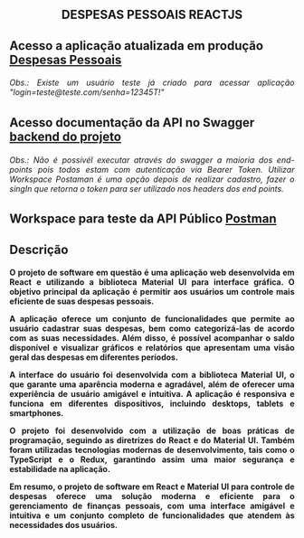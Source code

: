 <h2 align="center"> 
   DESPESAS PESSOAIS REACTJS
</h2>

<h2 align="left"> 
Acesso a aplicação atualizada em produção  <a href="http://alexfariakof.com:3000" target="_parent" >Despesas Pessoais</a> 
    <h6 align="justify">
    Obs.: Existe um usuário teste já criado para acessar aplicação "login=teste@teste.com/senha=12345T!"
    </h6>        
</h2>

<h2 align="left"> 
Acesso documentação da API no Swagger <a target="_blank" href="http://alexfariakof.com:42536/swagger" target="_parent" >backend do projeto</a>
      <h6 align="justify">
        Obs.: Não é possivél executar através do swagger a maioria dos end-points pois todos estam com autenticação via Bearer Token. Utilizar Workspace Postaman é uma opção depois de realizar cadastro, fazer o singIn que retorna o token para ser utilizado nos headers dos end points.
    </h6>
</h2>

<h2 align="left"> 
Workspace para teste da API Público  <a href="https://bold-eclipse-872793.postman.co/workspace/local-api-despesas-pessoais~bb08206c-ff0d-44c9-b49e-55339a554a3b/overview" target="_blank" >Postman</a>
</h2>

<h2 align="left"> 
Descrição 
</h2>

<h4 align="justify">     
 O projeto de software em questão é uma aplicação web desenvolvida em React e utilizando a biblioteca Material UI para interface gráfica. O objetivo principal da aplicação é permitir aos usuários um controle mais eficiente de suas despesas pessoais.

A aplicação oferece um conjunto de funcionalidades que permite ao usuário cadastrar suas despesas, bem como categorizá-las de acordo com as suas necessidades. Além disso, é possível acompanhar o saldo disponível e visualizar gráficos e relatórios que apresentam uma visão geral das despesas em diferentes períodos.

A interface do usuário foi desenvolvida com a biblioteca Material UI, o que garante uma aparência moderna e agradável, além de oferecer uma experiência de usuário amigável e intuitiva. A aplicação é responsiva e funciona em diferentes dispositivos, incluindo desktops, tablets e smartphones.

O projeto foi desenvolvido com a utilização de boas práticas de programação, seguindo as diretrizes do React e do Material UI. Também foram utilizadas tecnologias modernas de desenvolvimento, tais como o TypeScript e o Redux, garantindo assim uma maior segurança e estabilidade na aplicação.

Em resumo, o projeto de software em React e Material UI para controle de despesas oferece uma solução moderna e eficiente para o gerenciamento de finanças pessoais, com uma interface amigável e intuitiva e um conjunto completo de funcionalidades que atendem às necessidades dos usuários.
</h4>
